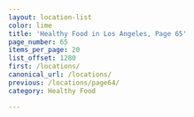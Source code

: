 ```yaml
---
layout: location-list
color: lime
title: 'Healthy Food in Los Angeles, Page 65'
page_number: 65
items_per_page: 20
list_offset: 1280
first: /locations/
canonical_url: /locations/
previous: /locations/page64/
category: Healthy Food

---
```

